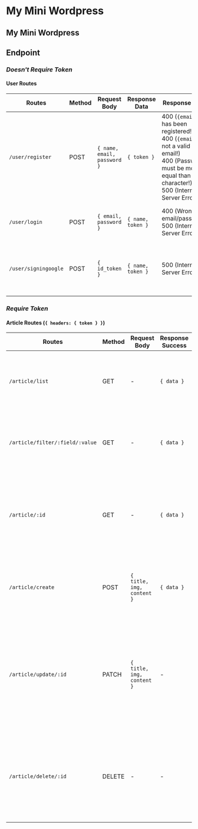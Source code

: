 # My Mini Wordpress
**My Mini Wordpress**
----------------------------------------

## Endpoint

### *Doesn't Require Token*

#### User Routes
| Routes| Method | Request Body | Response Data| Response Error | Description |
|----------------------|--------|-----------------------------|-----------------------------------|--|---------------------------------------------------------------|
| `/user/register`| POST | `{ name, email, password }` | `{ token }` | 400 (`{email}` has been registered!) <br>400 (`{email}` is not a valid email!) <br> 400 (Password must be more or equal than 8 character!) <br> 500 (Internal Server Error) |Register with new user info|
| `/user/login` | POST | `{ email, password }`| `{ name, token }`| 400 (Wrong email/password) <br> 500 (Internal Server Error) | Login and get an access token and name |
| `/user/signingoogle` | POST | `{ id_token }` | `{ name, token }` | 500 (Internal Server Error)  | Sign in with Google and get an access token, name, new password |

### *Require Token*

#### Article Routes (`{ headers: { token } }`)
| Routes | Method | Request Body | Response Success | Response Error | Description|
|-----------------------------------|--------|----------------------------------|------------------|---------------------|------------------------------------------------------------------------------|
| `/article/list`| GET | -| `{ data }`| 400 (Invalid Token)<br> 401 (Please login first) <br> 404 (User not found) <br> 500 (Internal Server Error) | Get all the user's articles (Authenticated user only)|
| `/article/filter/:field/:value` | GET | -| `{ data }`| 400 (Invalid Token)<br> 401 (Please login first) <br> 404 (User not found) <br> 500 (Internal Server Error) | Get all article match with filter criteria (Authenticated user only)|
| `/article/:id` | GET | -| `{ data }`| 400 (Invalid Token)<br> 401 (Please login first) <br> 404 (User not found) <br> 404 (Article with id `{id}` not found!)<br> 500 (Internal Server Error) | Get article match with id (Authenticated user only)|
| `/article/create`| POST | `{ title, img, content }` | `{ data }`| 400 (Invalid Token)<br> 401 (Please login first) <br> 404 (User not found) <br> 500 (Internal Server Error) | Create article (Authenticated user only) |
| `/article/update/:id` | PATCH | `{ title, img, content }` | - | 400 (Invalid Token)<br> 401 (Please login first) <br> 401 (Unauthorized) <br> 404 (User not found) <br> 404 (Article not found) <br> 404 (Article with id `{id}` not found!) <br> 500 (Internal Server Error) | Update an article (Owners only) |
| `/article/delete/:id` | DELETE | - | - | 400 (Invalid Token)<br> 401 (Please login first) <br> 401 (Unauthorized) <br> 404 (User not found) <br> 404 (Article not found) <br> 500 (Internal Server Error) | Delete an article (Owners only) |